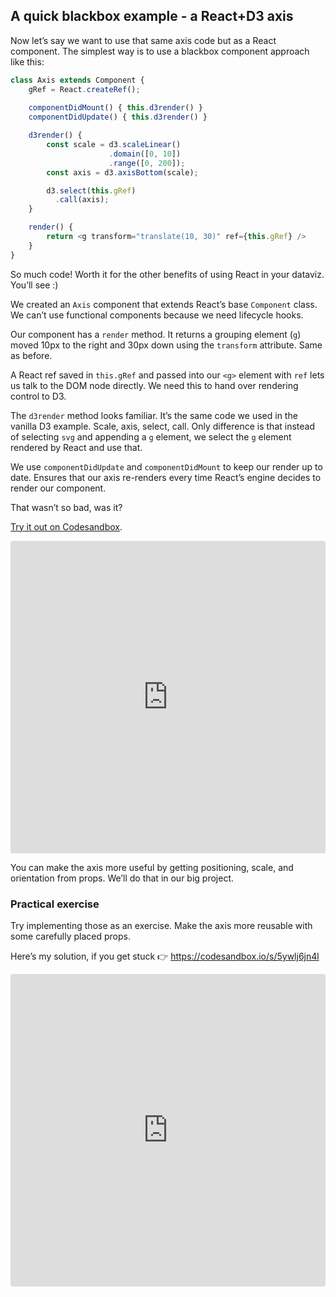 
## A quick blackbox example - a React+D3 axis

Now let’s say we want to use that same axis code but as a React
component. The simplest way is to use a blackbox component approach like
this:

``` javascript
class Axis extends Component {
    gRef = React.createRef();
        
    componentDidMount() { this.d3render() }
    componentDidUpdate() { this.d3render() }

    d3render() {
        const scale = d3.scaleLinear()
                      .domain([0, 10])
                      .range([0, 200]);
        const axis = d3.axisBottom(scale);

        d3.select(this.gRef)
          .call(axis);  
    }

    render() {
        return <g transform="translate(10, 30)" ref={this.gRef} />
    }
}
```

So much code\! Worth it for the other benefits of using React in your
dataviz. You’ll see :)

We created an `Axis` component that extends React’s base `Component`
class. We can’t use functional components because we need lifecycle
hooks.

Our component has a `render` method. It returns a grouping element (`g`)
moved 10px to the right and 30px down using the `transform` attribute.
Same as before.

A React ref saved in `this.gRef` and passed into our `<g>` element with
`ref` lets us talk to the DOM node directly. We need this to hand over
rendering control to D3.

The `d3render` method looks familiar. It’s the same code we used in the
vanilla D3 example. Scale, axis, select, call. Only difference is that
instead of selecting `svg` and appending a `g` element, we select the
`g` element rendered by React and use that.

We use `componentDidUpdate` and `componentDidMount` to keep our render
up to date. Ensures that our axis re-renders every time React’s engine
decides to render our component.

That wasn’t so bad, was it?

[Try it out on
Codesandbox](https://codesandbox.io/s/3xy2jr1y5m).

<iframe src="https://codesandbox.io/embed/3xy2jr1y5m?codemirror=1&amp;view=split" style="width:100%; height:500px; border:0; border-radius: 4px; overflow:hidden;" sandbox="allow-modals allow-forms allow-popups allow-scripts allow-same-origin">

</iframe>

You can make the axis more useful by getting positioning, scale, and
orientation from props. We’ll do that in our big project.

### Practical exercise

Try implementing those as an exercise. Make the axis more reusable with
some carefully placed props.

Here’s my solution, if you get stuck 👉
<https://codesandbox.io/s/5ywlj6jn4l>

<iframe src="https://codesandbox.io/embed/5ywlj6jn4l?codemirror=1&amp;view=split" style="width:100%; height:500px; border:0; border-radius: 4px; overflow:hidden;" sandbox="allow-modals allow-forms allow-popups allow-scripts allow-same-origin">

</iframe>
